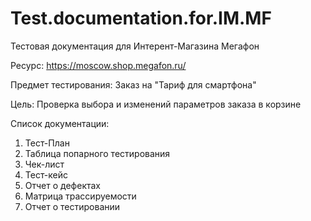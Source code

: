 # Test.documentation.for.IM.MF
Тестовая документация для Интерент-Магазина Мегафон

Ресурс: https://moscow.shop.megafon.ru/

Предмет тестирования: Заказ на "Тариф для смартфона"

Цель: Проверка выбора и изменений параметров заказа в корзине

Список документации:
1. Тест-План
2. Таблица попарного тестирования
3. Чек-лист
4. Тест-кейс
5. Отчет о дефектах
6. Матрица трассируемости
7. Отчет о  тестировании
